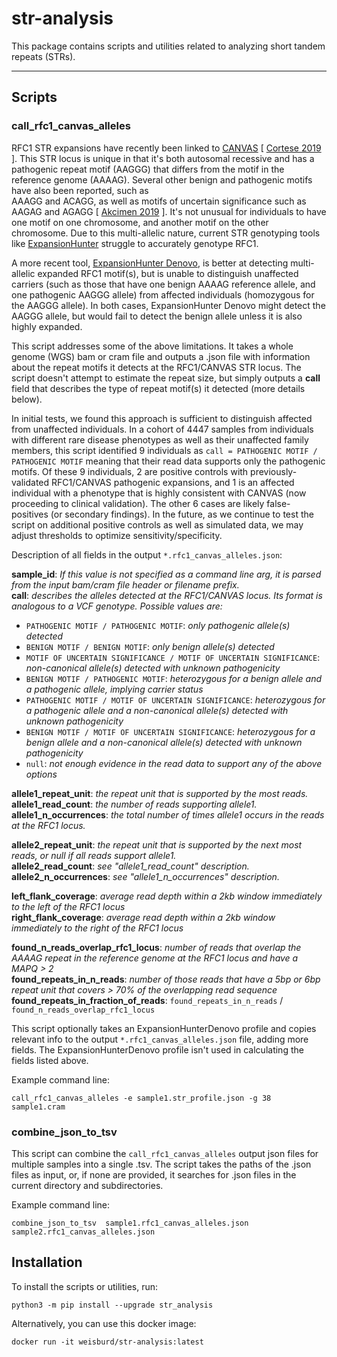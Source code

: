 # str-analysis
This package contains scripts and utilities related to analyzing short tandem repeats (STRs). 

---
## Scripts

### call_rfc1_canvas_alleles

RFC1 STR expansions have recently been linked to [CANVAS](https://www.omim.org/entry/614575) [ [Cortese 2019](https://pubmed.ncbi.nlm.nih.gov/30926972/) ].
This STR locus is unique in that it's both autosomal recessive and has a pathogenic repeat motif (AAGGG) 
that differs from the motif in the reference genome (AAAAG). Several other benign and pathogenic motifs have also been reported, such as  
AAAGG and ACAGG, as well as motifs of uncertain significance such as AAGAG and AGAGG [ [Akcimen 2019](https://pubmed.ncbi.nlm.nih.gov/31824583/) ].
It's not unusual for individuals to have one motif on one chromosome, and another motif on the other chromosome. 
Due to this multi-allelic nature, current STR genotyping tools like [ExpansionHunter](https://github.com/Illumina/ExpansionHunter) struggle to accurately 
genotype RFC1.  

A more recent tool, [ExpansionHunter Denovo](https://genomebiology.biomedcentral.com/articles/10.1186/s13059-020-02017-z), 
is better at detecting multi-allelic expanded RFC1 motif(s), but is unable to distinguish unaffected carriers 
(such as those that have one benign AAAAG reference allele, and one pathogenic AAGGG allele) from 
affected individuals (homozygous for the AAGGG allele). In both cases, ExpansionHunter Denovo might detect the 
AAGGG allele, but would fail to detect the benign allele unless it is also highly expanded. 

This script addresses some of the above limitations. It takes a whole genome (WGS) bam or cram file and 
outputs a .json file with information about the repeat motifs it detects at the RFC1/CANVAS STR locus. 
The script doesn't attempt to estimate the repeat size, but simply outputs a **call** field that describes 
the type of repeat motif(s) it detected (more details below). 


In initial tests, we found this approach is sufficient to distinguish affected from unaffected individuals. 
In a cohort of 4447 samples from individuals with different rare disease phenotypes as well as their unaffected
family members, this script identified 9 individuals as `call = PATHOGENIC MOTIF / PATHOGENIC MOTIF`
meaning that their read data supports only the pathogenic motifs. Of these 9 individuals, 2 are positive controls with previously-validated RFC1/CANVAS
pathogenic expansions, and 1 is an affected individual with a phenotype that is highly consistent with CANVAS (now 
proceeding to clinical validation). The other 6 cases are likely false-positives (or secondary findings).
In the future, as we continue to test the script on additional positive controls as well as simulated data, we may 
adjust thresholds to optimize sensitivity/specificity.

Description of all fields in the output `*.rfc1_canvas_alleles.json`:

**sample_id**: *If this value is not specified as a command line arg, it is parsed from the input bam/cram file header or filename prefix.*    
**call**: *describes the alleles detected at the RFC1/CANVAS locus. Its format is analogous to a VCF genotype. Possible values are:*
* `PATHOGENIC MOTIF / PATHOGENIC MOTIF`: *only pathogenic allele(s) detected*
* `BENIGN MOTIF / BENIGN MOTIF`: *only benign allele(s) detected*
* `MOTIF OF UNCERTAIN SIGNIFICANCE / MOTIF OF UNCERTAIN SIGNIFICANCE`: *non-canonical allele(s) detected with unknown pathogenicity*
* `BENIGN MOTIF / PATHOGENIC MOTIF`: *heterozygous for a benign allele and a pathogenic allele, implying carrier status*
* `PATHOGENIC MOTIF / MOTIF OF UNCERTAIN SIGNIFICANCE`: *heterozygous for a pathogenic allele and a non-canonical allele(s) detected with unknown pathogenicity*
* `BENIGN MOTIF / MOTIF OF UNCERTAIN SIGNIFICANCE`: *heterozygous for a benign allele and a non-canonical allele(s) detected with unknown pathogenicity*
* `null`: *not enough evidence in the read data to support any of the above options*

**allele1_repeat_unit**: *the repeat unit that is supported by the most reads.*  
**allele1_read_count**: *the number of reads supporting allele1.*  
**allele1_n_occurrences**: *the total number of times allele1 occurs in the reads at the RFC1 locus.*  

**allele2_repeat_unit**: *the repeat unit that is supported by the next most reads, or null if all reads support allele1.*  
**allele2_read_count**: *see "allele1_read_count" description.*  
**allele2_n_occurrences**: *see "allele1_n_occurrences" description.*  

**left_flank_coverage**: *average read depth within a 2kb window immediately to the left of the RFC1 locus*  
**right_flank_coverage**: *average read depth within a 2kb window immediately to the right of the RFC1 locus*  
  
**found_n_reads_overlap_rfc1_locus**: *number of reads that overlap the AAAAG repeat in the reference genome 
at the RFC1 locus and have a MAPQ > 2*    
**found_repeats_in_n_reads**: *number of those reads that have a 5bp or 6bp repeat unit that covers > 70% of the overlapping read sequence*    
**found_repeats_in_fraction_of_reads**: `found_repeats_in_n_reads` / `found_n_reads_overlap_rfc1_locus`  

This script optionally takes an ExpansionHunterDenovo profile and copies relevant info to the output
`*.rfc1_canvas_alleles.json` file, adding more fields. 
The ExpansionHunterDenovo profile isn't used in calculating the fields listed above.  

Example command line:

```
call_rfc1_canvas_alleles -e sample1.str_profile.json -g 38 sample1.cram
```

### combine_json_to_tsv

This script can combine the `call_rfc1_canvas_alleles` output json files for multiple samples into 
a single .tsv. The script takes the paths of the .json files as input, or, if none are provided, it searches for .json 
files in the current directory and subdirectories.

Example command line:
```
combine_json_to_tsv  sample1.rfc1_canvas_alleles.json  sample2.rfc1_canvas_alleles.json
```

## Installation

To install the scripts or utilities, run:

```
python3 -m pip install --upgrade str_analysis
```

Alternatively, you can use this docker image:

```
docker run -it weisburd/str-analysis:latest
```

